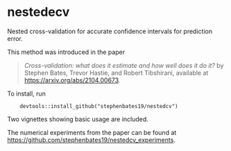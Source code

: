 # nestedecv
Nested cross-validation for accurate confidence intervals for prediction error.

This method was introduced in the paper
 > *Cross-validation: what does it estimate and how well does it do it?*
by Stephen Bates, Trevor Hastie, and Robert Tibshirani, 
available at <https://arxiv.org/abs/2104.00673>.

To install, run
```
	devtools::install_github("stephenbates19/nestedcv")
```

Two vignettes showing basic usage are included.

The numerical experiments from the paper can be found at 
<https://github.com/stephenbates19/nestedcv_experiments>.
